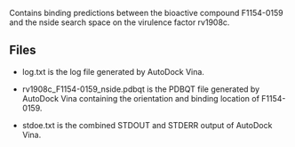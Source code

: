 Contains binding predictions between the bioactive compound F1154-0159 and the nside search space on the virulence factor rv1908c.

## Files

- log.txt is the log file generated by AutoDock Vina.

- rv1908c_F1154-0159_nside.pdbqt is the PDBQT file generated by AutoDock Vina containing the orientation and binding location of F1154-0159.

- stdoe.txt is the combined STDOUT and STDERR output of AutoDock Vina.

